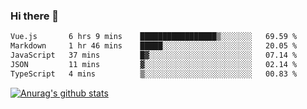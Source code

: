 ### Hi there 👋



<!--
**webB1an/webB1an** is a ✨ _special_ ✨ repository because its `README.md` (this file) appears on your GitHub profile.

Here are some ideas to get you started:

- 🔭 I’m currently working on ...
- 🌱 I’m currently learning ...
- 👯 I’m looking to collaborate on ...
- 🤔 I’m looking for help with ...
- 💬 Ask me about ...
- 📫 How to reach me: ...
- 😄 Pronouns: ...
- ⚡ Fun fact: ...
-->

<!--START_SECTION:waka-->

```txt
Vue.js       6 hrs 9 mins    █████████████████▒░░░░░░░   69.59 %
Markdown     1 hr 46 mins    █████░░░░░░░░░░░░░░░░░░░░   20.05 %
JavaScript   37 mins         █▓░░░░░░░░░░░░░░░░░░░░░░░   07.14 %
JSON         11 mins         ▓░░░░░░░░░░░░░░░░░░░░░░░░   02.14 %
TypeScript   4 mins          ▒░░░░░░░░░░░░░░░░░░░░░░░░   00.83 %
```

<!--END_SECTION:waka-->


[![Anurag's github stats](https://github-readme-stats.vercel.app/api?username=webB1an&show_icons=true&theme=radical)](https://github.com/anuraghazra/github-readme-stats)

